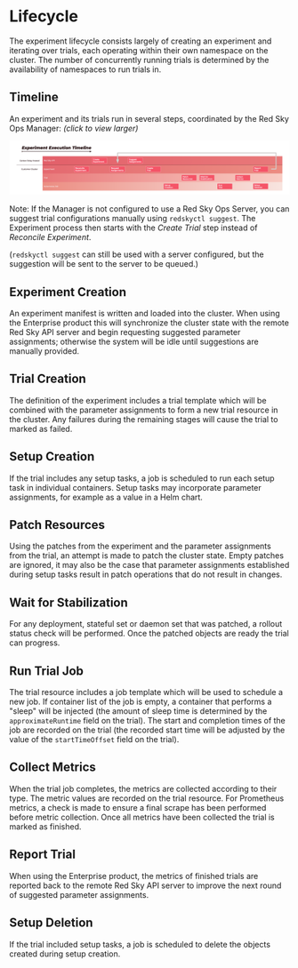 # Lifecycle

The experiment lifecycle consists largely of creating an experiment and iterating over trials, each operating within their own namespace on the cluster. The number of concurrently running trials is determined by the availability of namespaces to run trials in.

## Timeline

An experiment and its trials run in several steps, coordinated by the Red Sky Ops Manager: _(click to view larger)_

[![Timeline](images/timeline.png)](images/timeline.png)

Note: If the Manager is not configured to use a Red Sky Ops Server, you can suggest trial configurations manually using `redskyctl suggest`. The Experiment process then starts with the _Create Trial_ step instead of _Reconcile Experiment_.

(`redskyctl suggest` can still be used with a server configured, but the suggestion will be sent to the server to be queued.)

## Experiment Creation

An experiment manifest is written and loaded into the cluster. When using the Enterprise product this will synchronize the cluster state with the remote Red Sky API server and begin requesting suggested parameter assignments; otherwise the system will be idle until suggestions are manually provided.

## Trial Creation

The definition of the experiment includes a trial template which will be combined with the parameter assignments to form a new trial resource in the cluster. Any failures during the remaining stages will cause the trial to marked as failed.

## Setup Creation

If the trial includes any setup tasks, a job is scheduled to run each setup task in individual containers. Setup tasks may incorporate parameter assignments, for example as a value in a Helm chart.

## Patch Resources

Using the patches from the experiment and the parameter assignments from the trial, an attempt is made to patch the cluster state. Empty patches are ignored, it may also be the case that parameter assignments established during setup tasks result in patch operations that do not result in changes.

## Wait for Stabilization

For any deployment, stateful set or daemon set that was patched, a rollout status check will be performed. Once the patched objects are ready the trial can progress.

## Run Trial Job

The trial resource includes a job template which will be used to schedule a new job. If container list of the job is empty, a container that performs a "sleep" will be injected (the amount of sleep time is determined by the `approximateRuntime` field on the trial). The start and completion times of the job are recorded on the trial (the recorded start time will be adjusted by the value of the `startTimeOffset` field on the trial).

## Collect Metrics

When the trial job completes, the metrics are collected according to their type. The metric values are recorded on the trial resource. For Prometheus metrics, a check is made to ensure a final scrape has been performed before metric collection. Once all metrics have been collected the trial is marked as finished.

## Report Trial

When using the Enterprise product, the metrics of finished trials are reported back to the remote Red Sky API server to improve the next round of suggested parameter assignments.

## Setup Deletion

If the trial included setup tasks, a job is scheduled to delete the objects created during setup creation.
